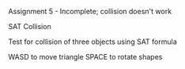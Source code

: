 Assignment 5 - Incomplete; collision doesn't work

SAT Collision

Test for collision of three objects using SAT formula

WASD to move triangle
SPACE to rotate shapes
